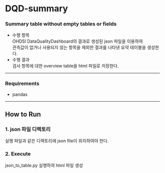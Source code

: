 # DQD-summary
### Summary table without empty tables or fields
 - 수행 항목  
OHDSI DataQualityDashboard의 결과로 생성된 json 파일을 이용하여  
관측값이 없거나 사용되지 않는 항목을 제외한 결과를 나타낸 요약 테이블을 생성한다.
 - 수행 결과  
검사 항목에 대한 overview table을 html 파일로 저장한다.

------------------------
### Requirements
- pandas


--------------------
## How to Run
### 1. json 파일 디렉토리
실행 파일과 같은 디렉토리에 json file이 위치하여야 한다.

### 2. Execute
json_to_table.py 실행하여 html 파일 생성
